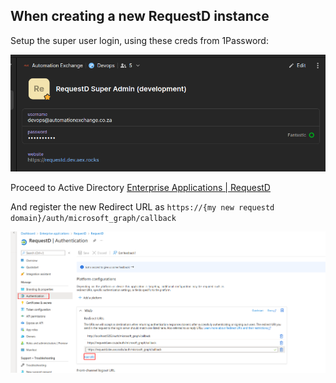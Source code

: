 

## When creating a new RequestD instance

Setup the super user login, using these creds from 1Password:

![img.png](docs/1password-super-user.png)

Proceed to Active Directory [Enterprise Applications | RequestD](https://aad.portal.azure.com/#blade/Microsoft_AAD_RegisteredApps/ApplicationMenuBlade/Authentication/appId/0a2a4b9b-9fbb-438f-9f3d-e242fca15b84)

And register the new Redirect URL as `https://{my new requestd domain}/auth/microsoft_graph/callback`

![img.png](docs/ad-redirect-screenshot.png)
